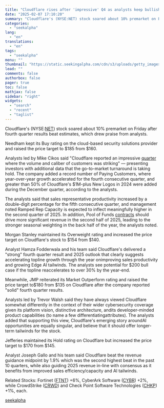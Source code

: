 ```yaml
---
title: "Cloudflare rises after 'impressive' Q4 as analysts keep bullish view"
date: "2025-02-07 17:10:20"
summary: "Cloudflare's (NYSE:NET) stock soared about 10% premarket on Friday after fourth quarter results beat estimates, which drew praise from analysts. Needham kept its Buy rating on the cloud-based security solutions provider and raised the price target to $185 from $160. Analysts led by Mike Cikos said \"Cloudflare reported an impressive..."
categories:
  - "seekalpha"
lang:
  - "en"
translations:
  - "en"
tags:
  - "seekalpha"
menu: ""
thumbnail: "https://static.seekingalpha.com/cdn/s3/uploads/getty_images/1186369885/image_1186369885.jpg"
lead: ""
comments: false
authorbox: false
pager: true
toc: false
mathjax: false
sidebar: "right"
widgets:
  - "search"
  - "recent"
  - "taglist"
---
```


Cloudflare's (NYSE:[NET](https://seekingalpha.com/symbol/NET "Cloudflare, Inc.")) stock soared about 10% premarket on Friday after fourth quarter results beat estimates, which drew praise from analysts.

Needham kept its Buy rating on the cloud-based security solutions provider and raised the price target to $185 from $160.

Analysts led by Mike Cikos said "Cloudflare reported an impressive [quarter](https://seekingalpha.com/news/4404686-cloudflare-climbs-after-q4-results-top-estimates-on-large-client-growth "quarter") where the volume and caliber of customers was striking" — presenting investors with additional data that the go-to-market turnaround is taking hold. The company added a record number of Paying Customers, where year-over-year growth accelerated for the fourth consecutive quarter, and greater than 50% of Cloudflare's $1M-plus New Logos in 2024 were added during the December quarter, according to the analysts.

The analysts said that sales representative productivity increased by a double-digit percentage for the fifth consecutive quarter, and management noted Ramped Rep Capacity is expected to inflect meaningfully higher in the second quarter of 2025. In addition, Pool of Funds [contracts](https://seekingalpha.com/article/4755873-cloudflare-inc-net-q4-2024-earnings-call-transcript "contracts") should drive more significant revenue in the second half of 2025, leading to the stronger seasonal weighting in the back half of the year, the analysts noted.

Morgan Stanley maintained its Overweight rating and increased the price target on Cloudflare's stock to $154 from $140.

Analyst Hamza Fodderwala and his team said Cloudflare's delivered a "strong" fourth quarter result and 2025 outlook that clearly suggests accelerating topline growth through the year onimproving sales productivity and growing Edge AI tailwinds. The analysts see potential for $200 bull case if the topline reaccelerates to over 30% by the year-end.

Meanwhile, JMP reiterated its Market Outperform rating and raised the price target to$180 from $135 on Cloudflare after the company reported "solid" fourth quarter results.

Analysts led by Trevor Walsh said they have always viewed Cloudflare somewhat differently in the context of their wider cybersecurity coverage given its platform vision, distinctive architecture, andits developer-minded product capabilities (to name a few differentiatingattributes). The analysts added that supporting this view, Cloudflare's emerging story aroundAI opportunities are equally singular, and believe that it should offer longer-term tailwinds for the stock.

Jefferies maintained its Hold rating on Cloudflare but increased the price target to $170 from $145.

Analyst Joseph Gallo and his team said Cloudflare beat the revenue guidance midpoint by 1.9% which was the second highest beat in the past 10 quarters, while also guiding 2025 revenue in-line with consensus as it benefits from improved sales efficiency/capacity and AI tailwinds.

Related Stocks: Fortinet ([FTNT](https://seekingalpha.com/symbol/FTNT "Fortinet, Inc.")) +6%, CyberArk Software ([CYBR](https://seekingalpha.com/symbol/CYBR "CyberArk Software Ltd.")) +2%, while CrowdStrike ([CRWD](https://seekingalpha.com/symbol/CRWD "CrowdStrike Holdings, Inc.")) and Check Point Software Technologies ([CHKP](https://seekingalpha.com/symbol/CHKP "Check Point Software Technologies Ltd.")) +1%, each.

[seekalpha](https://seekingalpha.com/news/4405118-cloudflare-rises-after-impressive-q4-as-analysts-keep-bullish-view)
